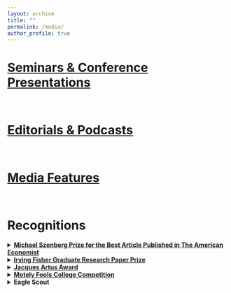 ```yaml
---
layout: archive
title: ""
permalink: /media/
author_profile: true
---
```


# [Seminars & Conference Presentations](/presentations/)

&nbsp;
&nbsp;
 
# [Editorials & Podcasts](/editorials/)

&nbsp;
&nbsp;

# [Media Features](/features/)

&nbsp;
&nbsp;

# Recognitions


<details>
  <summary> <strong> <a href="https://journals.sagepub.com/doi/10.1177/05694345231154682" target="_blank">Michael Szenberg Prize for the Best Article Published in The American Economist</a> </strong> </summary>
      <blockquote> 
       Awarded by the editorial team of The American Economist for the best published article in the calendar year 2022. This is for the article "Cruising Through School: General Equilibrium Effects of Cruise Ship Arrivals on Employment and Education."
     </blockquote>
</details> 

<details>
  <summary> <strong> <a href="http://www.omicrondeltaepsilon.org/award-winners.html" target="_blank">Irving Fisher Graduate Research Paper Prize</a> </strong> </summary>
      <blockquote> 
       Awarded the best article presented by a graduate student at the ODE Graduate Student Session during the annual ASSA meetings for my thesis "Cruising Through School: General Equilibrium Effects of Cruise Ship Arrivals on Employment and Education."
     </blockquote>
</details> 

<details>
  <summary> <strong> <a href="https://myusf.usfca.edu/arts-sciences/economics/idec/jacquesartusaward" target="_blank">Jacques Artus Award</a> </strong> </summary>
      <blockquote> 
       Excellence in research in the MS IDEC program at the University of San Francisco
     </blockquote>
</details> 

<details>
  <summary> <strong> <a href="https://www.fool.com/investing/2018/07/05/meet-the-winners-of-the-motley-fool-college-compet.aspx" target="_blank">Motely Fools College Competition</a> </strong> </summary>
      <blockquote> 
      Runner-up in an essay competition on financial economics
     </blockquote>
</details>

<details>
  <summary> <strong>Eagle Scout</strong> </summary>
      <blockquote> 
      Earned rank of Eagle Scout with 3 Palms with Troop 496 for the Boy Scouts
     </blockquote>
</details>


